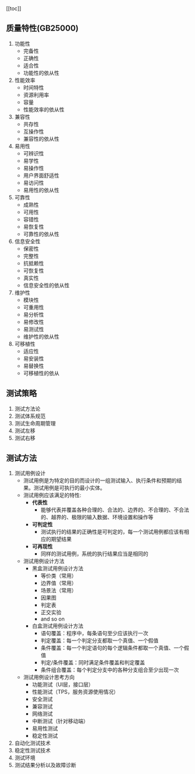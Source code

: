 [[toc]]
## 质量特性(GB25000)
1. 功能性
	- 完备性
	- 正确性
	- 适合性
	- 功能性的依从性
2. 性能效率
	- 时间特性
	- 资源利用率
	- 容量
	- 性能效率的依从性
3. 兼容性
	- 共存性
	- 互操作性
	- 兼容性的依从性
4. 易用性
	- 可辨识性
	- 易学性
	- 易操作性
	- 用户界面舒适性
	- 易访问性
	- 易用性的依从性
5. 可靠性
	- 成熟性
	- 可用性
	- 容错性
	- 易恢复性
	- 可靠性的依从性
6. 信息安全性
	- 保密性
	- 完整性
	- 抗抵赖性
	- 可恢复性
	- 真实性
	- 信息安全性的依从性
7. 维护性
	- 模块性
	- 可重用性
	- 易分析性
	- 易修改性
	- 易测试性
	- 维护性的依从性
8. 可移植性
	- 适应性
	- 易安装性
	- 易替换性
	- 可移植性的依从
## 测试策略
1. 测试方法论
2. 测试体系规范
3. 测试生命周期管理
4. 测试左移
5. 测试右移
## 测试方法
1. 测试用例设计
	- 测试用例是为特定的目的而设计的一组测试输入、执行条件和预期的结果。测试用例是可执行的最小实体。
	- 测试用例应该满足的特性:
		- **代表性**
			- 能够代表并覆盖各种合理的、合法的、边界的、不合理的、不合法的、越界的、极限的输入数据、环境设置和操作等
		- **可判定性**
			- 测试执行的结果的正确性是可判定的，每一个测试用例都应该有相应的期望结果
		- **可再现性**
			- 同样的测试用例，系统的执行结果应当是相同的
	- 测试用例设计方法
		- 黑盒测试用例设计方法
			- 等价类（常用）
			- 边界值（常用）
			- 场景法（常用）
			- 因果图
			- 判定表
			- 正交实验
			- and so on
		- 白盒测试用例设计方法
			- 语句覆盖：程序中，每条语句至少应该执行一次
			- 判定覆盖：每一个判定分支都取一个真值、一个假值
			- 条件覆盖：每一个判定语句的每个逻辑条件都取一个真值、一个假值
			- 判定/条件覆盖：同时满足条件覆盖和判定覆盖
			- 条件组合覆盖：每个判定分支中的各种分支组合至少出现一次
	- 测试用例设计思考方向
		- 功能测试（UI层，接口层）
		- 性能测试（TPS，服务资源使用情况）
		- 安全测试
		- 兼容测试
		- 网络测试
		- 中断测试（针对移动端）
		- 易用性测试
		- 稳定性测试
2. 自动化测试技术
3. 稳定性测试技术
4. 测试环境
5. 测试结果分析以及故障诊断